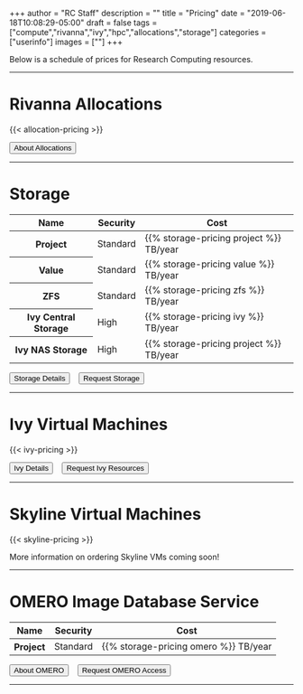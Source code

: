 +++
author = "RC Staff"
description = ""
title = "Pricing"
date = "2019-06-18T10:08:29-05:00"
draft = false
tags = ["compute","rivanna","ivy","hpc","allocations","storage"]
categories = ["userinfo"]
images = [""]
+++

<p class=lead>Below is a schedule of prices for Research Computing resources.</p>

- - -

# Rivanna Allocations

{{< allocation-pricing >}}

[<button class="btn btn-primary btn-sm">About Allocations</button>](/userinfo/rivanna/allocations/)

- - -

# Storage

<table class="table">
  <thead>
    <tr>
      <th scope="col">Name</th>
      <th scope="col">Security</th>
      <th scope="col">Cost</th>
    </tr>
  </thead>
  <tbody>
    <tr>
      <th scope="row">Project</th>
      <td>Standard</td>
      <td>{{% storage-pricing project %}} TB/year</td>
    </tr>
    <tr>
      <th scope="row">Value</th>
      <td>Standard</td>
      <td>{{% storage-pricing value %}} TB/year</td>
    </tr>
    <tr>
      <th scope="row">ZFS</th>
      <td>Standard</td>
      <td>{{% storage-pricing zfs %}} TB/year</td>
    </tr>
    <tr>
      <th scope="row">Ivy Central Storage</th>
      <td>High</td>
      <td>{{% storage-pricing ivy %}} TB/year</td>
    </tr>
    <tr>
      <th scope="row">Ivy NAS Storage</th>
      <td>High</td>
      <td>{{% storage-pricing project %}} TB/year</td>
    </tr>
  </tbody>
</table>


[<button class="btn btn-primary btn-sm">Storage Details</button>](/userinfo/storage/)  &nbsp;&nbsp; [<button class="btn btn-primary btn-sm">Request Storage</button>](/form/storage/)

- - -

# Ivy Virtual Machines

{{< ivy-pricing >}}

[<button class="btn btn-primary btn-sm">Ivy Details</button>](/userinfo/ivy/overview) &nbsp;&nbsp; [<button class="btn btn-primary btn-sm">Request Ivy Resources</button>](/)

- - -

# Skyline Virtual Machines

{{< skyline-pricing >}}

More information on ordering Skyline VMs coming soon!

- - - 

# OMERO Image Database Service

<table class="table">
  <thead>
    <tr>
      <th scope="col">Name</th>
      <th scope="col">Security</th>
      <th scope="col">Cost</th>
    </tr>
  </thead>
  <tbody>
    <tr>
      <th scope="row">Project</th>
      <td>Standard</td>
      <td>{{% storage-pricing omero %}} TB/year</td>
    </tr>
  </tbody>
</table>    

[<button class="btn btn-primary btn-sm">About OMERO</button>](/userinfo/omero/overview/) &nbsp;&nbsp; [<button class="btn btn-primary btn-sm">Request OMERO Access</button>](/form/omero/)

- - -


